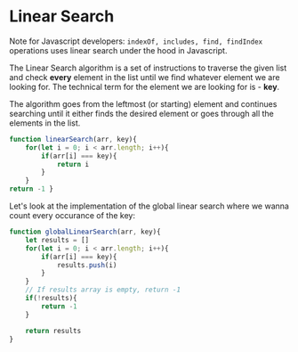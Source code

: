 # Linear Search


Note for Javascript developers:
`indexOf, includes, find, findIndex` operations uses linear search under the hood in Javascript.

The Linear Search algorithm is a set of instructions to traverse the given list and check **every** element in the list until we find whatever element we are looking for. The technical term for the element we are looking for is - **key**.

The algorithm goes from the leftmost (or starting) element and continues searching until it either finds the desired element or goes through all the elements in the list.
```js
function linearSearch(arr, key){ 
	for(let i = 0; i < arr.length; i++){ 
		if(arr[i] === key){ 
			return i 
		} 
	} 
return -1 }
```


Let's look at the implementation of the global linear search where we wanna count every occurance of the key:
```js
function globalLinearSearch(arr, key){
    let results = []
    for(let i = 0; i < arr.length; i++){
        if(arr[i] === key){
            results.push(i)
        }
    }
    // If results array is empty, return -1
    if(!results){
        return -1
    }

    return results
}
```
